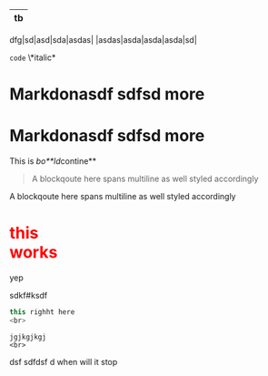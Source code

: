 |tb|
|-|

dfg|sd|asd|sda|asdas|
|asdas|asda|asda|asda|sd|

`code`  \\\*italic*

Markdonasdf
sdfsd
more
=====
Markdonasdf
sdfsd
more
====

This is *bo**ld*contine**

> A blockqoute here
spans multiline as well
styled accordingly

A blockqoute here
spans multiline as well
styled accordingly


<h1 style="color: red;">this <br> works</h1>

<div contenteditable=true >yep</div>


sdkf#ksdf

~~~java
this righht here
<br>
~~~

````
jgjkgjkgj
<br>
````


  dsf sdfdsf d
when will it stop